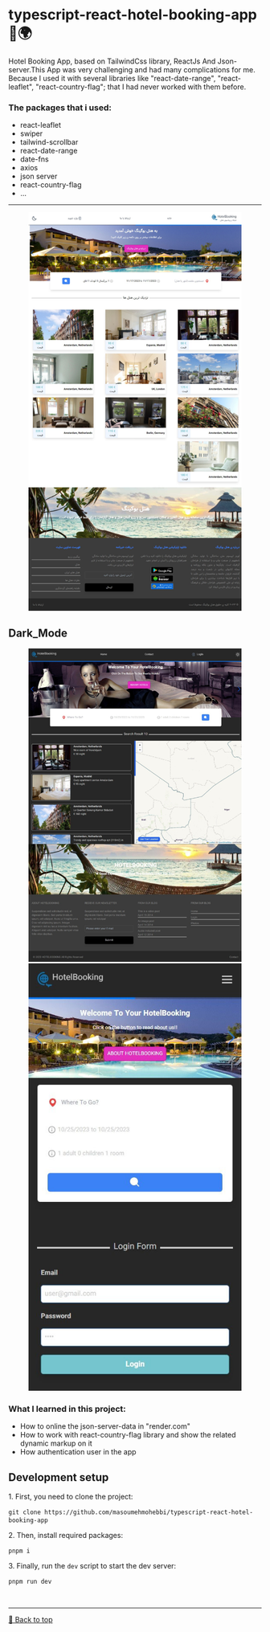 <h1>typescript-react-hotel-booking-app 🏩🌍</h1> 
<p id="typescript-react-hotel-booking-app"></p>

<p>
Hotel Booking App, based on TailwindCss library, ReactJs And Json-server.This App was very challenging and had many complications for me. Because I used it with several libraries like "react-date-range", "react-leaflet", "react-country-flag"; that I had never worked with them before.
</p>

<h3>The packages that i used:</h3>
<ul>
 <li>react-leaflet</li>
 <li>swiper</li>
 <li>tailwind-scrollbar</li>
 <li>react-date-range</li>
 <li>date-fns</li>
 <li>axios</li>
 <li>json server</li>
 <li>react-country-flag</li>
 <li>...</li>
</ul>
<hr/>
<figure>
 <img src="https://github.com/masoumehmohebbi/typescript-react-hotel-booking-app/blob/main/App_img_1.png"/>
</figure>

<h2>Dark_Mode</h2>

<figure>
 <img src="https://github.com/masoumehmohebbi/typescript-react-hotel-booking-app/blob/main/App_img_2.jpg"/>
 <br/>
 <img src="https://github.com/masoumehmohebbi/typescript-react-hotel-booking-app/blob/main/App_img_3.jpg"/>
</figure>


<h3>What I learned in this project:</h3>
<ul>
   <li>How to online the json-server-data in "render.com"</li>
   <li>How to work with react-country-flag library and show the related dynamic markup on it</li>
   <li>How authentication user in the app</li>
</ul>

<h2>Development setup</h2>
<p>1. First, you need to clone the project:</p>

```
git clone https://github.com/masoumehmohebbi/typescript-react-hotel-booking-app
```

<p>2. Then, install required packages:</p>

```
pnpm i
```

<p>3. Finally, run the <code>dev</code> script to start the dev server:</p>

```
pnpm run dev
```

<br><hr>
[🔼 Back to top](#typescript-react-hotel-booking-app)

